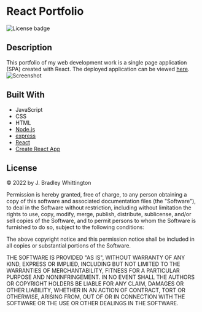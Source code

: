 # React Portfolio
![License badge](https://img.shields.io/badge/license-MIT-blue)

## Description
This portfolio of my web development work is a single page application (SPA) created with React. The deployed application can be viewed [here](http://jbradley84.github.io/jbradley-web-dev).
![Screenshot]()


## Built With
- JavaScript
- CSS
- HTML
- [Node.js](https://nodejs.org/en/)
- [express](https://www.npmjs.com/package/express)
- [React](https://reactjs.org/)
- [Create React App](https://create-react-app.dev/)


## License
&copy; 2022 by J. Bradley Whittington

Permission is hereby granted, free of charge, to any person obtaining a copy of this software and associated documentation files (the "Software"), to deal in the Software without restriction, including without limitation the rights to use, copy, modify, merge, publish, distribute, sublicense, and/or sell copies of the Software, and to permit persons to whom the Software is furnished to do so, subject to the following conditions:

The above copyright notice and this permission notice shall be included in all copies or substantial portions of the Software.

THE SOFTWARE IS PROVIDED "AS IS", WITHOUT WARRANTY OF ANY KIND, EXPRESS OR IMPLIED, INCLUDING BUT NOT LIMITED TO THE WARRANTIES OF MERCHANTABILITY, FITNESS FOR A PARTICULAR PURPOSE AND NONINFRINGEMENT. IN NO EVENT SHALL THE AUTHORS OR COPYRIGHT HOLDERS BE LIABLE FOR ANY CLAIM, DAMAGES OR OTHER LIABILITY, WHETHER IN AN ACTION OF CONTRACT, TORT OR OTHERWISE, ARISING FROM, OUT OF OR IN CONNECTION WITH THE SOFTWARE OR THE USE OR OTHER DEALINGS IN THE SOFTWARE.
